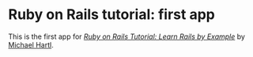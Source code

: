 # Ruby on Rails tutorial: first app

This is the first app for
[*Ruby on Rails Tutorial: Learn Rails by Example*](http://railstutorial.org/)
by [Michael Hartl](http://michaelhartl.com/).
